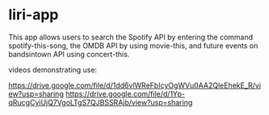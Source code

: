 # liri-app

This app allows users to search the Spotify API by entering the command spotify-this-song, the OMDB API by using movie-this, and future events on bandsintown API using concert-this.


videos demonstrating use:

https://drive.google.com/file/d/1dd6vlWReFbIcyOgWVu0AA2QleEhekE_R/view?usp=sharing
https://drive.google.com/file/d/1Yp-qRucgCyiUjQ7VgoLTgS7QJBSSRAjb/view?usp=sharing
